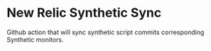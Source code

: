 # New Relic Synthetic Sync
Github action that will sync synthetic script commits corresponding Synthetic monitors.
